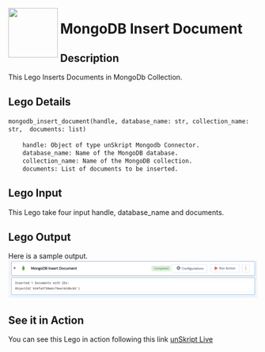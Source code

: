[<img align="left" src="https://unskript.com/assets/favicon.png" width="100" height="100" style="padding-right: 5px">](https://unskript.com/assets/favicon.png) 
<h1>MongoDB Insert Document</h1>

## Description
This Lego Inserts Documents in MongoDb Collection.


## Lego Details

    mongodb_insert_document(handle, database_name: str, collection_name: str,  documents: list)

        handle: Object of type unSkript Mongodb Connector.
        database_name: Name of the MongoDB database.
        collection_name: Name of the MongoDB collection.
        documents: List of documents to be inserted.

## Lego Input
This Lego take four input handle, database_name and documents. 

## Lego Output
Here is a sample output.
<img src="./1.png">


## See it in Action

You can see this Lego in action following this link [unSkript Live](https://us.app.unskript.io)